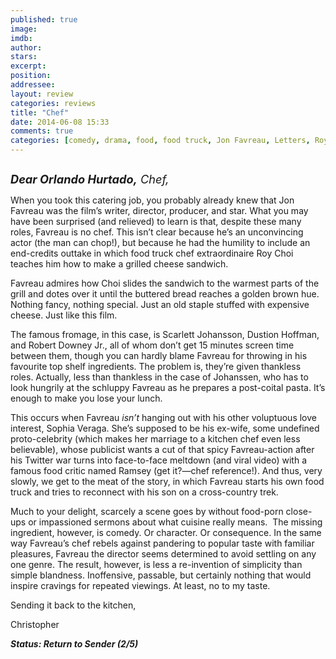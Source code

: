 ```yaml
---
published: true
image: 
imdb: 
author:  
stars: 
excerpt: 
position: 
addressee: 
layout: review
categories: reviews
title: "Chef"
date: 2014-06-08 15:33
comments: true
categories: [comedy, drama, food, food truck, Jon Favreau, Letters, Roy Choi]
---
```

<div><p><span class="full-image-block ssNonEditable"><span><a href="/letters/2014/6/8/chef.html"><img src="http://rollotomasi73.files.wordpress.com/2014/06/chef.jpg" alt="" /></a></span></span></p>
<p><em style="font-size:130%;"><strong>Dear Orlando Hurtado,</strong> Chef,</em></p>
<p>When you took this catering job, you probably already knew that Jon Favreau was the film&rsquo;s writer, director, producer, and star. What you may have been surprised (and relieved) to learn is that, despite these many roles, Favreau is no chef. This isn&rsquo;t clear because he&rsquo;s an unconvincing actor (the man can chop!), but because he had the humility to include an end-credits outtake in which food truck chef extraordinaire Roy Choi teaches him how to make a grilled cheese sandwich.</p>
<p>Favreau admires how Choi slides the sandwich to the warmest parts of the grill and dotes over it until the buttered bread reaches a golden brown hue. Nothing fancy, nothing special. Just an old staple stuffed with expensive cheese. Just like this film.</p>
<p>The famous fromage, in this case, is Scarlett Johansson, Dustion Hoffman, and Robert Downey Jr., all of whom don&rsquo;t get 15 minutes screen time between them, though you can hardly blame Favreau for throwing in his favourite top shelf ingredients. The problem is, they&rsquo;re given thankless roles. Actually, less than thankless in the case of Johanssen, who has to look hungrily at the schluppy Favreau as he prepares a post-coital pasta. It&rsquo;s enough to make you lose your lunch.</p>
<p>This occurs when Favreau <em>isn&rsquo;t</em> hanging out with his other voluptuous love interest, Sophia Veraga. She&rsquo;s supposed to be his ex-wife, some undefined proto-celebrity (which makes her marriage to a kitchen chef even less believable), whose publicist wants a cut of that spicy Favreau-action after his Twitter war turns into face-to-face meltdown (and viral video) with a famous food critic named Ramsey (get it?&mdash;chef reference!). And thus, very slowly, we get to the meat of the story, in which Favreau starts his own food truck and tries to reconnect with his son on a cross-country trek.</p>
<p>Much to your delight, scarcely a scene goes by without food-porn close-ups or impassioned sermons about what cuisine really means.&nbsp; The missing ingredient, however, is comedy. Or character. Or consequence. In the same way Favreau&rsquo;s chef rebels against pandering to popular taste with familiar pleasures, Favreau the director seems determined to avoid settling on any one genre. The result, however, is less a re-invention of simplicity than simple blandness. Inoffensive, passable, but certainly nothing that would inspire cravings for repeated viewings. At least, no to my taste.&nbsp;</p>
<p>Sending it back to the kitchen,</p>
<p>Christopher</p>
<p><strong><em>Status: Return to Sender (2/5)</em></strong></p></div>
